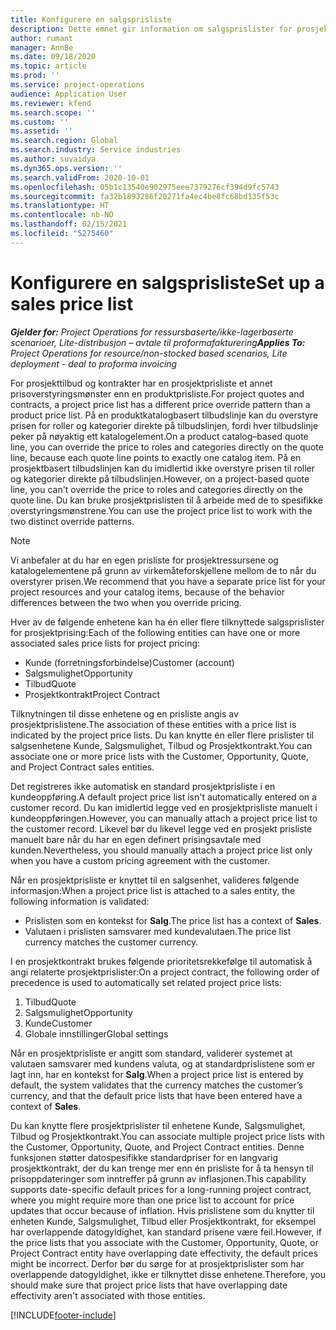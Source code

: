 ```yaml
---
title: Konfigurere en salgsprisliste
description: Dette emnet gir information om salgsprislister for prosjektpriser.
author: rumant
manager: AnnBe
ms.date: 09/18/2020
ms.topic: article
ms.prod: ''
ms.service: project-operations
audience: Application User
ms.reviewer: kfend
ms.search.scope: ''
ms.custom: ''
ms.assetid: ''
ms.search.region: Global
ms.search.industry: Service industries
ms.author: suvaidya
ms.dyn365.ops.version: ''
ms.search.validFrom: 2020-10-01
ms.openlocfilehash: 05b1c13540e902975eee7379276cf394d9fc5743
ms.sourcegitcommit: fa32b1893286f20271fa4ec4be8fc68bd135f53c
ms.translationtype: HT
ms.contentlocale: nb-NO
ms.lasthandoff: 02/15/2021
ms.locfileid: "5275460"
---
```

# <a name="set-up-a-sales-price-list"></a><span data-ttu-id="0dab7-103">Konfigurere en salgsprisliste</span><span class="sxs-lookup"><span data-stu-id="0dab7-103">Set up a sales price list</span></span>

<span data-ttu-id="0dab7-104">_**Gjelder for:** Project Operations for ressursbaserte/ikke-lagerbaserte scenarioer, Lite-distribusjon – avtale til proformafakturering_</span><span class="sxs-lookup"><span data-stu-id="0dab7-104">_**Applies To:** Project Operations for resource/non-stocked based scenarios, Lite deployment - deal to proforma invoicing_</span></span>

<span data-ttu-id="0dab7-105">For prosjekttilbud og kontrakter har en prosjektprisliste et annet prisoverstyringsmønster enn en produktprisliste.</span><span class="sxs-lookup"><span data-stu-id="0dab7-105">For project quotes and contracts, a project price list has a different price override pattern than a product price list.</span></span> <span data-ttu-id="0dab7-106">På en produktkatalogbasert tilbudslinje kan du overstyre prisen for roller og kategorier direkte på tilbudslinjen, fordi hver tilbudslinje peker på nøyaktig ett katalogelement.</span><span class="sxs-lookup"><span data-stu-id="0dab7-106">On a product catalog–based quote line, you can override the price to roles and categories directly on the quote line, because each quote line points to exactly one catalog item.</span></span> <span data-ttu-id="0dab7-107">På en prosjektbasert tilbudslinjen kan du imidlertid ikke overstyre prisen til roller og kategorier direkte på tilbudslinjen.</span><span class="sxs-lookup"><span data-stu-id="0dab7-107">However, on a project-based quote line, you can't override the price to roles and categories directly on the quote line.</span></span> <span data-ttu-id="0dab7-108">Du kan bruke prosjektprislisten til å arbeide med de to spesifikke overstyringsmønstrene.</span><span class="sxs-lookup"><span data-stu-id="0dab7-108">You can use the project price list to work with the two distinct override patterns.</span></span>

> [!NOTE]
> <span data-ttu-id="0dab7-109">Vi anbefaler at du har en egen prisliste for prosjektressursene og katalogelementene på grunn av virkemåteforskjellene mellom de to når du overstyrer prisen.</span><span class="sxs-lookup"><span data-stu-id="0dab7-109">We recommend that you have a separate price list for your project resources and your catalog items, because of the behavior differences between the two when you override pricing.</span></span>

<span data-ttu-id="0dab7-110">Hver av de følgende enhetene kan ha én eller flere tilknyttede salgsprislister for prosjektprising:</span><span class="sxs-lookup"><span data-stu-id="0dab7-110">Each of the following entities can have one or more associated sales price lists for project pricing:</span></span>

- <span data-ttu-id="0dab7-111">Kunde (forretningsforbindelse)</span><span class="sxs-lookup"><span data-stu-id="0dab7-111">Customer (account)</span></span> 
- <span data-ttu-id="0dab7-112">Salgsmulighet</span><span class="sxs-lookup"><span data-stu-id="0dab7-112">Opportunity</span></span> 
- <span data-ttu-id="0dab7-113">Tilbud</span><span class="sxs-lookup"><span data-stu-id="0dab7-113">Quote</span></span> 
- <span data-ttu-id="0dab7-114">Prosjektkontrakt</span><span class="sxs-lookup"><span data-stu-id="0dab7-114">Project Contract</span></span>

<span data-ttu-id="0dab7-115">Tilknytningen til disse enhetene og en prisliste angis av prosjektprislistene.</span><span class="sxs-lookup"><span data-stu-id="0dab7-115">The association of these entities with a price list is indicated by the project price lists.</span></span> <span data-ttu-id="0dab7-116">Du kan knytte én eller flere prislister til salgsenhetene Kunde, Salgsmulighet, Tilbud og Prosjektkontrakt.</span><span class="sxs-lookup"><span data-stu-id="0dab7-116">You can associate one or more price lists with the Customer, Opportunity, Quote, and Project Contract sales entities.</span></span>

<span data-ttu-id="0dab7-117">Det registreres ikke automatisk en standard prosjektprisliste i en kundeoppføring.</span><span class="sxs-lookup"><span data-stu-id="0dab7-117">A default project price list isn't automatically entered on a customer record.</span></span> <span data-ttu-id="0dab7-118">Du kan imidlertid legge ved en prosjektprisliste manuelt i kundeoppføringen.</span><span class="sxs-lookup"><span data-stu-id="0dab7-118">However, you can manually attach a project price list to the customer record.</span></span> <span data-ttu-id="0dab7-119">Likevel bør du likevel legge ved en prosjekt prisliste manuelt bare når du har en egen definert prisingsavtale med kunden.</span><span class="sxs-lookup"><span data-stu-id="0dab7-119">Nevertheless, you should manually attach a project price list only when you have a custom pricing agreement with the customer.</span></span> 

<span data-ttu-id="0dab7-120">Når en prosjektprisliste er knyttet til en salgsenhet, valideres følgende informasjon:</span><span class="sxs-lookup"><span data-stu-id="0dab7-120">When a project price list is attached to a sales entity, the following information is validated:</span></span>

- <span data-ttu-id="0dab7-121">Prislisten som en kontekst for **Salg**.</span><span class="sxs-lookup"><span data-stu-id="0dab7-121">The price list has a context of **Sales**.</span></span> 
- <span data-ttu-id="0dab7-122">Valutaen i prislisten samsvarer med kundevalutaen.</span><span class="sxs-lookup"><span data-stu-id="0dab7-122">The price list currency matches the customer currency.</span></span> 

<span data-ttu-id="0dab7-123">I en prosjektkontrakt brukes følgende prioritetsrekkefølge til automatisk å angi relaterte prosjektprislister:</span><span class="sxs-lookup"><span data-stu-id="0dab7-123">On a project contract, the following order of precedence is used to automatically set related project price lists:</span></span>

1. <span data-ttu-id="0dab7-124">Tilbud</span><span class="sxs-lookup"><span data-stu-id="0dab7-124">Quote</span></span>
2. <span data-ttu-id="0dab7-125">Salgsmulighet</span><span class="sxs-lookup"><span data-stu-id="0dab7-125">Opportunity</span></span>
3. <span data-ttu-id="0dab7-126">Kunde</span><span class="sxs-lookup"><span data-stu-id="0dab7-126">Customer</span></span> 
4. <span data-ttu-id="0dab7-127">Globale innstillinger</span><span class="sxs-lookup"><span data-stu-id="0dab7-127">Global settings</span></span> 

<span data-ttu-id="0dab7-128">Når en prosjektprisliste er angitt som standard, validerer systemet at valutaen samsvarer med kundens valuta, og at standardprislistene som er lagt inn, har en kontekst for **Salg**.</span><span class="sxs-lookup"><span data-stu-id="0dab7-128">When a project price list is entered by default, the system validates that the currency matches the customer’s currency, and that the default price lists that have been entered have a context of **Sales**.</span></span>

<span data-ttu-id="0dab7-129">Du kan knytte flere prosjektprislister til enhetene Kunde, Salgsmulighet, Tilbud og Prosjektkontrakt.</span><span class="sxs-lookup"><span data-stu-id="0dab7-129">You can associate multiple project price lists with the Customer, Opportunity, Quote, and Project Contract entities.</span></span> <span data-ttu-id="0dab7-130">Denne funksjonen støtter datospesifikke standardpriser for en langvarig prosjektkontrakt, der du kan trenge mer enn én prisliste for å ta hensyn til prisoppdateringer som inntreffer på grunn av inflasjonen.</span><span class="sxs-lookup"><span data-stu-id="0dab7-130">This capability supports date-specific default prices for a long-running project contract, where you might require more than one price list to account for price updates that occur because of inflation.</span></span> <span data-ttu-id="0dab7-131">Hvis prislistene som du knytter til enheten Kunde, Salgsmulighet, Tilbud eller Prosjektkontrakt, for eksempel har overlappende datogyldighet, kan standard prisene være feil.</span><span class="sxs-lookup"><span data-stu-id="0dab7-131">However, if the price lists that you associate with the Customer, Opportunity, Quote, or Project Contract entity have overlapping date effectivity, the default prices might be incorrect.</span></span> <span data-ttu-id="0dab7-132">Derfor bør du sørge for at prosjektprislister som har overlappende datogyldighet, ikke er tilknyttet disse enhetene.</span><span class="sxs-lookup"><span data-stu-id="0dab7-132">Therefore, you should make sure that project price lists that have overlapping date effectivity aren't associated with those entities.</span></span>


[!INCLUDE[footer-include](../includes/footer-banner.md)]